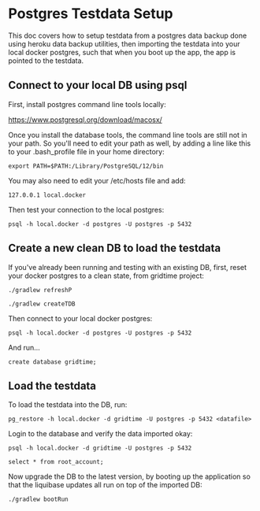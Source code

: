 # Postgres Testdata Setup

This doc covers how to setup testdata from a postgres data backup done using heroku data backup utilities, then importing the testdata into your local docker postgres, such that when you boot up the app, the app is pointed to the testdata.

## Connect to your local DB using psql

First, install postgres command line tools locally:

https://www.postgresql.org/download/macosx/

Once you install the database tools, the command line tools are still not in your path.  So you'll need to edit your path as well, by adding a line like this to your .bash_profile file in your home directory:

`export PATH=$PATH:/Library/PostgreSQL/12/bin`

You may also need to edit your /etc/hosts file and add:

`127.0.0.1 local.docker`

Then test your connection to the local postgres:

`psql -h local.docker -d postgres -U postgres -p 5432`

## Create a new clean DB to load the testdata

If you've already been running and testing with an existing DB, first, reset your docker postgres to a clean state, from gridtime project:

`./gradlew refreshP`

`./gradlew createTDB`

Then connect to your local docker postgres:

`psql -h local.docker -d postgres -U postgres -p 5432`

And run...

`create database gridtime;`

## Load the testdata

To load the testdata into the DB, run:

`pg_restore -h local.docker -d gridtime -U postgres -p 5432 <datafile>`

Login to the database and verify the data imported okay:

`psql -h local.docker -d gridtime -U postgres -p 5432`

`select * from root_account;`

Now upgrade the DB to the latest version, by booting up the application so that the liquibase updates all run on top of the imported DB:

`./gradlew bootRun`

